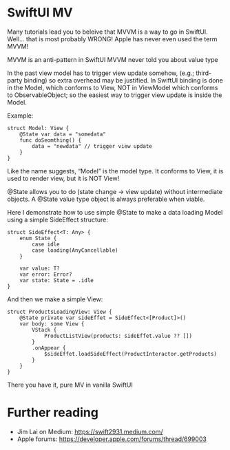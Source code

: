 # SwiftUI MV 

Many tutorials lead you to beleive that MVVM is a way to go in SwiftUI.
Well... that is most probably WRONG! Apple has never even used the term MVVM!

MVVM is an anti-pattern in SwiftUI
MVVM never told you about value type

In the past view model has to trigger view update somehow, (e.g.; third-party binding) so extra overhead may be justified.
In SwiftUI binding is done in the Model, which conforms to View, NOT in ViewModel which conforms to ObservableObject; so the easiest way to trigger view update is inside the Model.

Example:
```
struct Model: View {
    @State var data = "somedata"
    func doSeomthing() {
        data = "newdata" // trigger view update
    }
}
```

Like the name suggests, “Model” is the model type. It conforms to View, it is used to render view, but it is NOT View!

@State allows you to do (state change -> view update) without intermediate objects. A @State value type object is always preferable when viable.

Here I demonstrate how to use simple @State to make a data loading Model using a simple SideEffect structure:
```
struct SideEffect<T: Any> {
    enum State {
        case idle
        case loading(AnyCancellable)
    }

    var value: T?
    var error: Error?
    var state: State = .idle
}
```

And then we make a simple View:

```
struct ProductsLoadingView: View {
    @State private var sideEffet = SideEffect<[Product]>()
    var body: some View {
        VStack {            
            ProductListView(products: sideEffet.value ?? [])
        }
        .onAppear {
            $sideEffet.loadSideEffect(ProductInteractor.getProducts)
        }
    }
}
```

There you have it, pure MV in vanilla SwiftUI

# Further reading

- Jim Lai on Medium: https://swift2931.medium.com/
- Apple forums: https://developer.apple.com/forums/thread/699003
